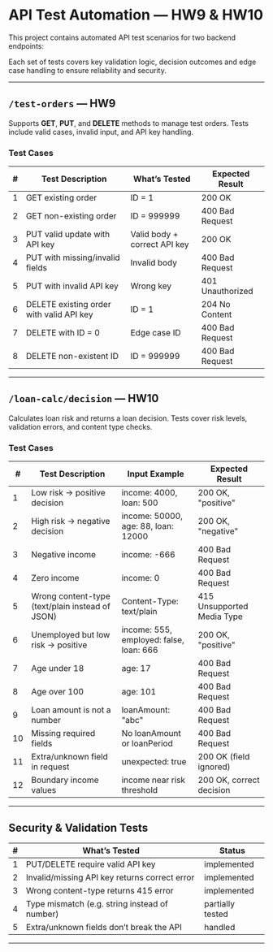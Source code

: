 # API Test Automation — HW9 & HW10

This project contains automated API test scenarios for two backend endpoints:

Each set of tests covers key validation logic, decision outcomes and edge case handling to ensure reliability and security.

---

## `/test-orders` — HW9

Supports **GET**, **PUT**, and **DELETE** methods to manage test orders. Tests include valid cases, invalid input, and API key handling.

### Test Cases

| #   | Test Description                         | What’s Tested                | Expected Result  |
| --- | ---------------------------------------- | ---------------------------- | ---------------- |
| 1   | GET existing order                       | ID = 1                       | 200 OK           |
| 2   | GET non-existing order                   | ID = 999999                  | 400 Bad Request  |
| 3   | PUT valid update with API key            | Valid body + correct API key | 200 OK           |
| 4   | PUT with missing/invalid fields          | Invalid body                 | 400 Bad Request  |
| 5   | PUT with invalid API key                 | Wrong key                    | 401 Unauthorized |
| 6   | DELETE existing order with valid API key | ID = 1                       | 204 No Content   |
| 7   | DELETE with ID = 0                       | Edge case ID                 | 400 Bad Request  |
| 8   | DELETE non-existent ID                   | ID = 999999                  | 400 Bad Request  |

---

## `/loan-calc/decision` — HW10

Calculates loan risk and returns a loan decision. Tests cover risk levels, validation errors, and content type checks.

### Test Cases

| #   | Test Description                                | Input Example                           | Expected Result            |
| --- | ----------------------------------------------- | --------------------------------------- | -------------------------- |
| 1   | Low risk → positive decision                    | income: 4000, loan: 500                 | 200 OK, "positive"         |
| 2   | High risk → negative decision                   | income: 50000, age: 88, loan: 12000     | 200 OK, "negative"         |
| 3   | Negative income                                 | income: -666                            | 400 Bad Request            |
| 4   | Zero income                                     | income: 0                               | 400 Bad Request            |
| 5   | Wrong content-type (text/plain instead of JSON) | Content-Type: text/plain                | 415 Unsupported Media Type |
| 6   | Unemployed but low risk → positive              | income: 555, employed: false, loan: 666 | 200 OK, "positive"         |
| 7   | Age under 18                                    | age: 17                                 | 400 Bad Request            |
| 8   | Age over 100                                    | age: 101                                | 400 Bad Request            |
| 9   | Loan amount is not a number                     | loanAmount: "abc"                       | 400 Bad Request            |
| 10  | Missing required fields                         | No loanAmount or loanPeriod             | 400 Bad Request            |
| 11  | Extra/unknown field in request                  | unexpected: true                        | 200 OK (field ignored)     |
| 12  | Boundary income values                          | income near risk threshold              | 200 OK, correct decision   |

---

##  Security & Validation Tests

| #   | What’s Tested                                 | Status              |
| --- | --------------------------------------------- | ------------------- |
| 1   | PUT/DELETE require valid API key              | implemented      |
| 2   | Invalid/missing API key returns correct error | implemented      |
| 3   | Wrong content-type returns 415 error          | implemented      |
| 4   | Type mismatch (e.g. string instead of number) | partially tested |
| 5   | Extra/unknown fields don’t break the API      | handled          |

---
